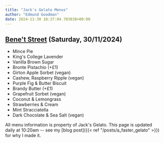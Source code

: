 ```yaml
---
title: "Jack's Gelato Menus"
author: "Edmund Goodman"
date: 2024-11-30 10:37:04.703038+00:00
---
```


## [Bene't Street](https://www.jacksgelato.com/bene-t-street-menu) (Saturday, 30/11/2024)

- Mince Pie
- King's College Lavender
- Vanilla Brown Sugar
- Bronte Pistachio (+£1)
- Girton Apple Sorbet (vegan)
- Cashew, Raspberry Ripple (vegan)
- Purple Fig & Butter Biscuit
- Brandy Butter (+£1)
- Grapefruit Sorbet (vegan)
- Coconut & Lemongrass
- Strawberries & Cream
- Mint Stracciatella
- Dark Chocolate & Sea Salt (vegan)

All menu information is property of Jack's Gelato. This page is
updated daily at 10:20am -- see my
[blog post]({{< ref "/posts/a_faster_gelato" >}}) for why I made it.
